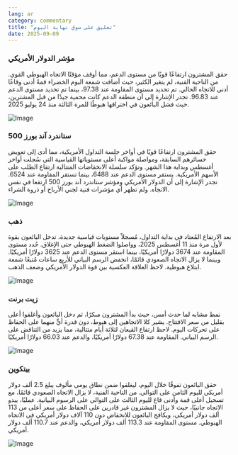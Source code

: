 ```yaml
---
lang: ar
category: commentary
title: "تعليق على سوق نهاية اليوم"
date: 2025-09-09
---
```


### مؤشر الدولار الأمريكي

حقق المشترون ارتفاعًا قويًا من مستوى الدعم، مما أوقف مؤقتًا الاتجاه الهبوطي القوي. من الناحية الفنية، لم يتغير الكثير، حيث أضافت شمعة اليوم الخضراء قمةً أدنى وقاعًا أدنى للاتجاه الحالي. تم تحديد مستوى المقاومة عند 97.38، بينما تم تحديد مستوى الدعم عند 96.83. تجدر الإشارة إلى أن منطقة الدعم كانت محمية جيدًا من قبل المشترين، حيث فشل البائعون في اختراقها هبوطًا للمرة الثالثة منذ 24 يوليو 2025.

![Image](https://markleighedu.github.io/img/Sep-2025/09-Sep-2025/usdindex.jpg)

### ستاندرد آند بورز 500

حقق المشترون ارتفاعًا قويًا في أواخر جلسة التداول الأمريكية، مما أدى إلى تعويض خسائرهم السابقة، ومواصلة مواكبة أعلى مستوياتها القياسية التي سُجلت أواخر أغسطس وبداية هذا الشهر. وتؤكد سلسلة الانخفاضات المتتالية ارتفاع الطلب على الأسهم الأمريكية. يستقر مستوى الدعم عند 6488، بينما تستقر المقاومة عند 6524. تجدر الإشارة إلى أن الدولار الأمريكي ومؤشر ستاندرد آند بورز 500 ارتفعا في نفس الاتجاه. ولم تظهر أي مؤشرات فنية لجني الأرباح أو ذروة الشراء.

![Image](https://markleighedu.github.io/img/Sep-2025/09-Sep-2025/sp500.jpg)

### ذهب

بعد الارتفاع المُعتاد في بداية التداول، مُسجلاً مستويات قياسية جديدة، تدخل البائعون بقوة لأول مرة منذ 11 أغسطس 2025، وواصلوا الضغط الهبوطي حتى الإغلاق. حُدد مستوى المقاومة عند 3674 دولارًا أمريكيًا، بينما استقر مستوى الدعم عند 3625 دولارًا أمريكيًا. وبينما لا يزال الاتجاه الصعودي قائمًا، انخفض الرسم البياني للأربع ساعات مُتبعًا شمعة ابتلاع هبوطية. لاحظ العلاقة العكسية بين قوة الدولار الأمريكي وضعف الذهب.

![Image](https://markleighedu.github.io/img/Sep-2025/09-Sep-2025/gold.jpg)

### زيت برنت

نمط مشابه لما حدث أمس، حيث بدأ المشترون مبكرًا، ثم دخل البائعون وأغلقوا أعلى بقليل من سعر الافتتاح. يشير كلا الاتجاهين إلى هبوط، دون قدرة أيٍّ منهما على الحفاظ على تحركات اليوم. لاحظ ارتفاع القيعان لثلاثة أيام متتالية، مما يزيد من التناقض على الرسم البياني. المقاومة عند 67.38 دولارًا أمريكيًا، والدعم عند 66.03 دولارًا أمريكيًا.

![Image](https://markleighedu.github.io/img/Sep-2025/09-Sep-2025/brentoil.jpg)

### بيتكوين

حقق البائعون تفوقًا خلال اليوم، ليغلقوا ضمن نطاق يومي مألوف يبلغ 2.5 ألف دولار أمريكي لليوم الثامن على التوالي. من الناحية الفنية، لا يزال الاتجاه الصعودي قائمًا، مع تسجيل أعلى قمة وأدنى قاع لليوم الثالث على التوالي على الرسوم البيانية. عمليًا، يبدو الاتجاه جانبيًا، حيث لا يزال المشترون غير قادرين على الحفاظ على سعر أعلى من 113 ألف دولار أمريكي، ويكافح البائعون للانخفاض دون 110 آلاف دولار أمريكي في الاتجاه الهبوطي. مستوى المقاومة عند 113.3 ألف دولار أمريكي، والدعم عند 110.7 ألف دولار أمريكي.

![Image](https://markleighedu.github.io/img/Sep-2025/09-Sep-2025/bitcoin.jpg)

